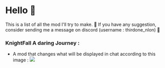 # Hello 👋
This is a list of all the mod I'll try to make. 🌹
If you have any suggestion, consider sending me a message on discord (username : thirdone_nlon) 🧂

### KnightFall A daring Journey :
- A mod that changes what will be displayed in chat according to this image :
![]([file:///C:/Users/tomko/Downloads/6081a6915df7f%20(1).png](https://github.com/NemisFR/The-ideas/blob/main/6081a6915df7f%20(1).png))
